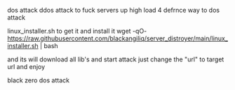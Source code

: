 dos attack ddos attack to fuck servers up high load 4 defrnce way to dos attack 


linux_installer.sh to get it and install it 
wget -qO- https://raw.githubusercontent.com/blackangiliq/server_distroyer/main/linux_installer.sh | bash

and its will download all lib's and start attack just change the "url" to target url and enjoy


black zero dos attack

